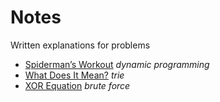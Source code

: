# Notes
Written explanations for problems
* [Spiderman’s Workout](spidermans-workout.md) _dynamic programming_
* [What Does It Mean?](what-does-it-mean.md) _trie_
* [XOR Equation](xor-equation.md) _brute force_